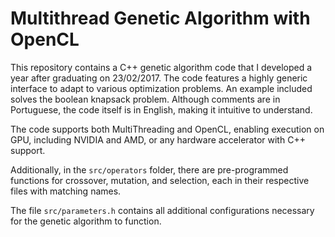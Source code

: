 # Multithread Genetic Algorithm with OpenCL

This repository contains a C++ genetic algorithm code that I developed a year after graduating on 23/02/2017. The code features a highly generic interface to adapt to various optimization problems. An example included solves the boolean knapsack problem. Although comments are in Portuguese, the code itself is in English, making it intuitive to understand. 

The code supports both MultiThreading and OpenCL, enabling execution on GPU, including NVIDIA and AMD, or any hardware accelerator with C++ support.

Additionally, in the ```src/operators``` folder, there are pre-programmed functions for crossover, mutation, and selection, each in their respective files with matching names.

The file ```src/parameters.h``` contains all additional configurations necessary for the genetic algorithm to function.
